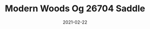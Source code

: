 ---
tags: 
  - "To Market"
  - "Loose Lay LVT"
  - "Fast Track"
title: "Modern Woods Og 26704 Saddle"
designer: "To Market"
image_primary: "img/26704.jpg"
href: "https://www.tomkt.com/fast-track-swatches"
description: "Size%3A%207.08%22%20X%2047.24%22%20/%20Wear%20layer%3A%20.5mm%20%2820mil%29%20/%20Edge%3A%20Bevel%20/%20Thickness%3A%205.0mm%20/%20Sq.ft/Ctn%3A%2023.25%A0/%20Installation%3A%20Glue%20Down"
category: "loose-lay-lvt-fast-track"
subtitle: ""
manufacturer: "ToMarket"
slug: "/manufacturers/tomarket/loose-lay-lvt-fast-track/to-market-modern-woods-og-26704-saddle"
date: "2021-02-22"
---